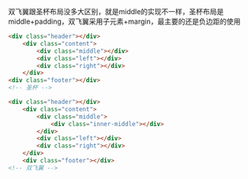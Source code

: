 双飞翼跟圣杯布局没多大区别，就是middle的实现不一样，圣杯布局是middle+padding，双飞翼采用子元素+margin，最主要的还是负边距的使用

```html
<div class="header"></div>
	<div class="content">
		<div class="middle"></div>
		<div class="left"></div>
		<div class="right"></div>
	</div>
<div class="footer"></div>
<!-- 圣杯 -->
```

```html
<div class="header"></div>
	<div class="content">
		<div class="middle">
			<div class="inner-middle"></div>
		</div>
		<div class="left"></div>
		<div class="right"></div>
	</div>
	<div class="footer"></div>
<!-- 双飞翼 -->
```

